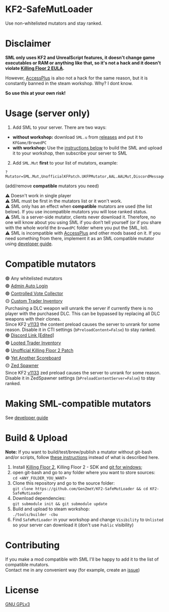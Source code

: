 # KF2-SafeMutLoader
Use non-whitelisted mutators and stay ranked.  

# Disclaimer
**SML only uses KF2 and UnrealScript features, it doesn't change game executables or RAM or anything like that, so it's not a hack and it doesn't violate [Killing Floor 2 EULA](https://store.steampowered.com/eula/232090_eula_0).**  

However, [AccessPlus](https://forums.tripwireinteractive.com/index.php?threads/utility-admin-access-plus-manager.118740) is also not a hack for the same reason, but it is constantly banned in the steam workshop. Why? I dont know.  

**So use this at your own risk!**  

# Usage (server only)
1. Add SML to your server. There are two ways:  
* **without workshop:** download `SML.u` from [releases](https://github.com/GenZmeY/KF2-SafeMutLoader/releases) and put it to `KFGame/BrewedPC`  
* **with workshop:** Use the [instructions below](https://github.com/GenZmeY/KF2-SafeMutLoader#build--upload) to build the SML and upload it to your workshop, then subscribe your server to SML  
2. Add `SML.Mut` **first** to your list of mutators, example:  
```
?Mutator=SML.Mut,UnofficialKFPatch.UKFPMutator,AAL.AALMut,DiscordMessage.DMMutator,YAS.YASMut,CTI.CTIMut,CVC.CVCMut,ZedSpawner.ZedSpawnerMut
```
(add/remove **compatible** mutators you need)  

⚠️ Doesn't work in single player  
⚠️ SML must be first in the mutators list or it won't work.  
⚠️ SML only has an effect when **compatible** mutators are used (the list below). If you use incompatible mutators you will lose ranked status.  
⚠️ SML is a server-side mutator, clients never download it. Therefore, no one will know about you using SML if you don’t tell yourself (or if you share with the whole world the `BrewedPC` folder where you put the SML, lol).  
⚠️ SML is incompatible with [AccessPlus](https://github.com/th3-z/kf2-acpp) and other mods based on it. If you need something from there, implement it as an SML compatible mutator using [developer guide](https://github.com/GenZmeY/KF2-SafeMutLoader/blob/master/DEV.md).  

# Compatible mutators
🟢 Any whitelisted mutators  
🟢 [Admin Auto Login](https://steamcommunity.com/sharedfiles/filedetails/?id=2848836389)  
🟢 [Controlled Vote Collector](https://steamcommunity.com/sharedfiles/filedetails/?id=2847465899)  
🟡 [Custom Trader Inventory](https://steamcommunity.com/sharedfiles/filedetails/?id=2830826239)  
Purchasing a DLC weapon will unrank the server if currently there is no player with the purchased DLC. This can be bypassed by replacing all DLC weapons with their clones.  
Since KF2 [v1133](https://wiki.killingfloor2.com/index.php?title=Update_1133_(Killing_Floor_2)) the content preload causes the server to unrank for some reason. Disable it in CTI settings (`bPreloadContent=False`) to stay ranked.  
🟢 [Discord Link [Edited]](https://steamcommunity.com/sharedfiles/filedetails/?id=2891475864)  
🟢 [Looted Trader Inventory](https://steamcommunity.com/sharedfiles/filedetails/?id=2864857909)  
🟢 [Unofficial Killing Floor 2 Patch](https://steamcommunity.com/sharedfiles/filedetails/?id=2875147606)  
🟢 [Yet Another Scoreboard](https://steamcommunity.com/sharedfiles/filedetails/?id=2521826524)  
🟡 [Zed Spawner](https://steamcommunity.com/sharedfiles/filedetails/?id=2811290931)  
Since KF2 [v1133](https://wiki.killingfloor2.com/index.php?title=Update_1133_(Killing_Floor_2)) zed preload causes the server to unrank for some reason. Disable it in ZedSpawner settings (`bPreloadContentServer=False`) to stay ranked.  

# Making SML-compatible mutators
See [developer guide](https://github.com/GenZmeY/KF2-SafeMutLoader/blob/master/DEV.md)  

# Build & Upload
**Note:** If you want to build/test/brew/publish a mutator without git-bash and/or scripts, follow [these instructions](https://tripwireinteractive.atlassian.net/wiki/spaces/KF2SW/pages/26247172/KF2+Code+Modding+How-to) instead of what is described here.
1. Install [Killing Floor 2](https://store.steampowered.com/app/232090/Killing_Floor_2/), Killing Floor 2 - SDK and [git for windows](https://git-scm.com/download/win);
2. open git-bash and go to any folder where you want to store sources:  
`cd <ANY_FOLDER_YOU_WANT>`  
3. Clone this repository and go to the source folder:  
`git clone https://github.com/GenZmeY/KF2-SafeMutLoader && cd KF2-SafeMutLoader`
4. Download dependencies:  
`git submodule init && git submodule update`  
5. Build and upload to steam workshop:  
`./tools/builder -cbu`
6. Find `SafeMutLoader` in your workshop and change `Visibility` to `Unlisted` so your server can download it (don't use `Public` visibility)

# Contributing
If you make a mod compatible with SML I'll be happy to add it to the list of compatible mutators.  
Contact me in any convenient way (for example, create an [issue](https://github.com/GenZmeY/KF2-SafeMutLoader/issues))  

# License
[GNU GPLv3](LICENSE)  
